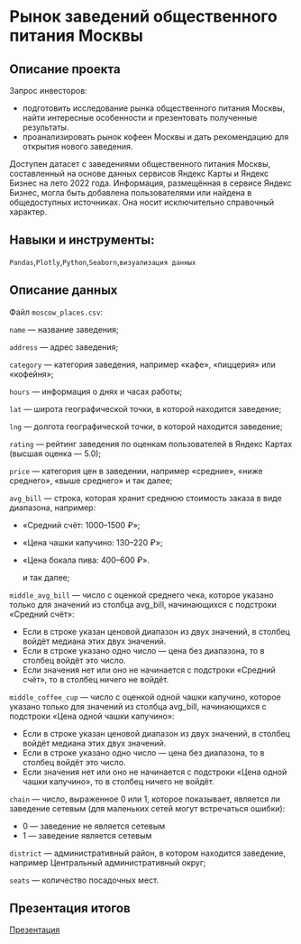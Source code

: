 
# Рынок заведений общественного питания Москвы  

## **Описание проекта**  

Запрос инвесторов:  
- подготовить исследование рынка общественного питания Москвы, найти интересные особенности и презентовать полученные результаты.
- проанализировать рынок кофеен Москвы и дать рекомендацию для открытия нового заведения.   

Доступен датасет с заведениями общественного питания Москвы, составленный на основе данных сервисов Яндекс Карты и Яндекс Бизнес на 
лето 2022 года. Информация, размещённая в сервисе Яндекс Бизнес, могла быть добавлена пользователями или найдена в общедоступных источниках. Она носит 
исключительно справочный характер.  

## Навыки и инструменты:
`Pandas`,`Plotly`,`Python`,`Seaborn`,`визуализация данных`

## Описание данных
 Файл `moscow_places.csv`:
    
`name` — название заведения;

`address` — адрес заведения;

`category` — категория заведения, например «кафе», «пиццерия» или «кофейня»;

`hours` — информация о днях и часах работы;

`lat` — широта географической точки, в которой находится заведение;

`lng` — долгота географической точки, в которой находится заведение;

`rating` — рейтинг заведения по оценкам пользователей в Яндекс Картах (высшая оценка — 5.0);

`price` — категория цен в заведении, например «средние», «ниже среднего», «выше среднего» и так далее;

`avg_bill` — строка, которая хранит среднюю стоимость заказа в виде диапазона, например:
* «Средний счёт: 1000–1500 ₽»;
* «Цена чашки капучино: 130–220 ₽»;
* «Цена бокала пива: 400–600 ₽».
    
    и так далее;

`middle_avg_bill` — число с оценкой среднего чека, которое указано только для значений из столбца avg_bill, начинающихся с подстроки «Средний счёт»:

* Если в строке указан ценовой диапазон из двух значений, в столбец войдёт медиана этих двух значений.
* Если в строке указано одно число — цена без диапазона, то в столбец войдёт это число.
* Если значения нет или оно не начинается с подстроки «Средний счёт», то в столбец ничего не войдёт.

`middle_coffee_cup` — число с оценкой одной чашки капучино, которое указано только для значений из столбца avg_bill, начинающихся с подстроки «Цена одной чашки капучино»:

* Если в строке указан ценовой диапазон из двух значений, в столбец войдёт медиана этих двух значений.
* Если в строке указано одно число — цена без диапазона, то в столбец войдёт это число.
* Если значения нет или оно не начинается с подстроки «Цена одной чашки капучино», то в столбец ничего не войдёт.

`chain` — число, выраженное 0 или 1, которое показывает, является ли заведение сетевым (для маленьких сетей могут встречаться ошибки):

* 0 — заведение не является сетевым
* 1 — заведение является сетевым

`district` — административный район, в котором находится заведение, например Центральный административный округ;

`seats` — количество посадочных мест.

## Презентация итогов
[Презентация](https://drive.google.com/file/d/1L9KyfTI3St8VwOax0x_2g1on0jWWXqQj/view?usp=drive_link)  
